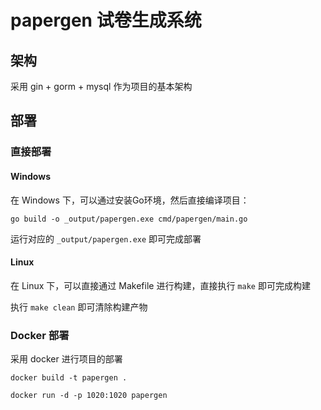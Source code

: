 # papergen 试卷生成系统

## 架构

采用 gin + gorm + mysql 作为项目的基本架构

## 部署

### 直接部署

#### Windows

在 Windows 下，可以通过安装Go环境，然后直接编译项目：

`go build -o _output/papergen.exe cmd/papergen/main.go`

运行对应的 `_output/papergen.exe` 即可完成部署

#### Linux

在 Linux 下，可以直接通过 Makefile 进行构建，直接执行 `make` 即可完成构建

执行 `make clean` 即可清除构建产物

### Docker 部署

采用 docker 进行项目的部署

`docker build -t papergen .`

`docker run -d -p 1020:1020 papergen`
